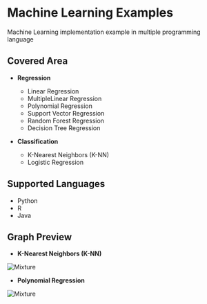 Machine Learning Examples
=========================
Machine Learning implementation example in multiple programming language


Covered Area
--------------

- **Regression**

   - Linear Regression
   - MultipleLinear Regression
   - Polynomial Regression
   - Support Vector Regression
   - Random Forest Regression
   - Decision Tree Regression
 
- **Classification**
  - K-Nearest Neighbors (K-NN)
  - Logistic Regression

Supported Languages
-------------------
 - Python
 - R
 - Java
 
  
 Graph Preview
 -------------
 
  - **K-Nearest Neighbors (K-NN)**
 
 <img src="https://github.com/yeahia2508/ml-examples/blob/master/Screenshot/knn_graph.png" alt="Mixture">
 
  - **Polynomial Regression**
 
 <img src="https://github.com/yeahia2508/ml-examples/blob/master/Screenshot/polynomial_graph.png" alt="Mixture">
   
   
